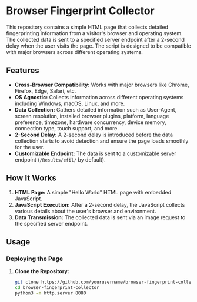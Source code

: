 # Browser Fingerprint Collector

This repository contains a simple HTML page that collects detailed fingerprinting information from a visitor's browser and operating system. The collected data is sent to a specified server endpoint after a 2-second delay when the user visits the page. The script is designed to be compatible with major browsers across different operating systems.

## Features

- **Cross-Browser Compatibility:** Works with major browsers like Chrome, Firefox, Edge, Safari, etc.
- **OS Agnostic:** Collects information across different operating systems including Windows, macOS, Linux, and more.
- **Data Collection:** Gathers detailed information such as User-Agent, screen resolution, installed browser plugins, platform, language preference, timezone, hardware concurrency, device memory, connection type, touch support, and more.
- **2-Second Delay:** A 2-second delay is introduced before the data collection starts to avoid detection and ensure the page loads smoothly for the user.
- **Customizable Endpoint:** The data is sent to a customizable server endpoint (`/Results/efil/` by default).

## How It Works

1. **HTML Page:** A simple "Hello World" HTML page with embedded JavaScript.
2. **JavaScript Execution:** After a 2-second delay, the JavaScript collects various details about the user's browser and environment.
3. **Data Transmission:** The collected data is sent via an image request to the specified server endpoint.

## Usage

### Deploying the Page

1. **Clone the Repository:**
   ```bash
   git clone https://github.com/yourusername/browser-fingerprint-collector.git
   cd browser-fingerprint-collector
   python3 -m http.server 8080
